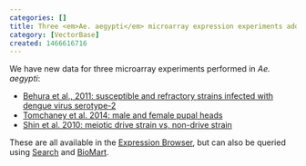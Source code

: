 ```yaml
---
categories: []
title: Three <em>Ae. aegypti</em> microarray expression experiments added
category: [VectorBase]
created: 1466616716
---
```

We have new data for three microarray experiments performed in <i>Ae. aegypti</i>:
<ul> 
<li><a href="https://www.vectorbase.org/expression-browser/experiment/Aedes%20aegypti%20dengue-2%20infection%20(Behura%20et%20al.,%202011)">Behura et al., 2011: susceptible and refractory strains infected with dengue virus serotype-2</a></li>
<li><a href="https://www.vectorbase.org/expression-browser/experiment/Male%20vs%20female%20Aedes%20aegypti%20pupal%20heads%20(Tomchaney%20et%20al.,%202014)">Tomchaney et al. 2014: male and female pupal heads</a></li> 
<li><a href="https://www.vectorbase.org/expression-browser/experiment/Meiotic%20drive%20in%20Aedes%20aegypti%20during%20spermatogenesis%20(Shin%20et%20al.,%202010)">Shin et al. 2010: meiotic drive strain vs, non-drive strain</a></li>
</ul>

These are all available in the <a href="https://www.vectorbase.org/expression-browser/">Expression Browser</a>, but can also be queried using <a href="https://www.vectorbase.org/search/site/*?&site=%22Expression%22&species_category=%22Aedes%20aegypti%22">Search</a> and <a href="http://biomart.vectorbase.org/biomart/martview/cda5c8c93e19de7c49851baf64b16ade">BioMart</a>. 

